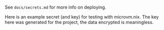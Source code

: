 See `docs/secrets.md` for more info on deploying.

Here is an example secret (and key) for testing with microvm.nix.  The key here was generated for the project, the data encrypted is meaningless.

